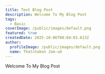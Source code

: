 ```yaml
---
title: Test Blog Post
description: Welcome To My Blog Post
tags:
  - Basic
coverImage: /public/images/default.png
featured: true
createdDate: 2025-10-06T08:04:03.613Z
author:
  profileImage: /public/images/default.png
  name: Thatchakon Jom-ud
---
```


Welcome To My Blog Post
